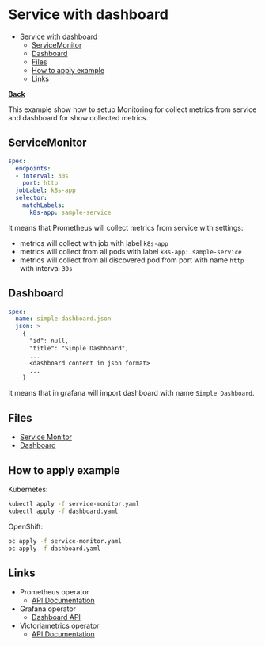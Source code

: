 # Service with dashboard

* [Service with dashboard](#service-with-dashboard)
  * [ServiceMonitor](#servicemonitor)
  * [Dashboard](#dashboard)
  * [Files](#files)
  * [How to apply example](#how-to-apply-example)
  * [Links](#links)

**[Back](../../README.md)**

This example show how to setup Monitoring for collect metrics from service and dashboard for show collected metrics.

## ServiceMonitor

```yaml
spec:
  endpoints:
  - interval: 30s
    port: http
  jobLabel: k8s-app
  selector:
    matchLabels:
      k8s-app: sample-service
```

It means that Prometheus will collect metrics from service with settings:

* metrics will collect with job with label `k8s-app`
* metrics will collect from all pods with label `k8s-app: sample-service`
* metrics will collect from all discovered pod from port with name `http` with interval `30s`

## Dashboard

```yaml
spec:
  name: simple-dashboard.json
  json: >
    {
      "id": null,
      "title": "Simple Dashboard",
      ...
      <dashboard content in json format>
      ...
    }
```

It means that in grafana will import dashboard with name `Simple Dashboard`.

## Files

* [Service Monitor](service-monitor.yaml)
* [Dashboard](dashboard.yaml)

## How to apply example

Kubernetes:

```bash
kubectl apply -f service-monitor.yaml
kubectl apply -f dashboard.yaml
```

OpenShift:

```bash
oc apply -f service-monitor.yaml
oc apply -f dashboard.yaml
```

## Links

* Prometheus operator
  * [API Documentation](https://github.com/prometheus-operator/prometheus-operator/blob/v0.79.2/Documentation/api.md)
* Grafana operator
  * [Dashboard API](https://github.com/grafana/grafana-operator/blob/v4/documentation/dashboards.md)
* Victoriametrics operator
  * [API Documentation](https://docs.victoriametrics.com/operator/api.html)
